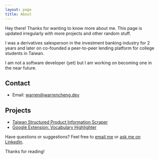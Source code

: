 ```yaml
---
layout: page
title: About
---
```


<p class="message">
  Hey there! Thanks for wanting to know more about me. This page is updated irregularly with more projects and other random stuff.
</p>

I was a derivatives salesperson in the investment banking industry for 2 years and later on co-founded a peer-to-peer lending platform for college students in Taiwan.

I am not a software developer (yet) but I am working on becoming one in the near future.



## Contact

- Email: warren@warrencheng.dev

## Projects

- [Taiwan Structured Product Information Scraper](https://github.com/jn8029/tdcc)
- [Google Extension: Vocabulary Highlighter](https://github.com/jn8029/VocabularyHighlighter)

Have questions or suggestions? Feel free to <a href="mailto:warren@warrencheng.dev">email me</a> or <a href="">ask me on LinkedIn</a>.

Thanks for reading!

